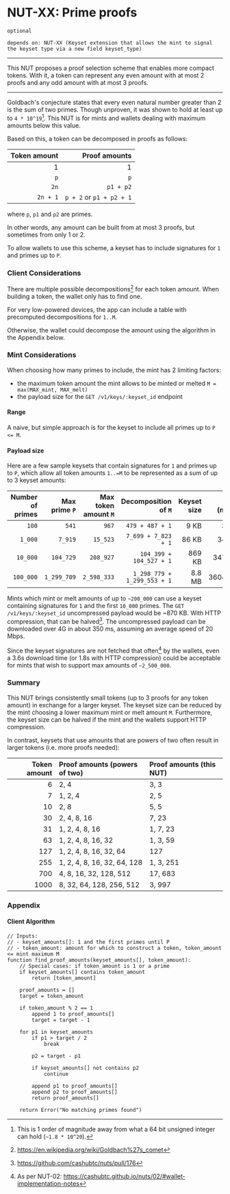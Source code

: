 # NUT-XX: Prime proofs

`optional`

`depends on: NUT-XX (Keyset extension that allows the mint to signal the keyset type via a new field keyset_type)`

---

This NUT proposes a proof selection scheme that enables more compact tokens. With it, a token can represent any even amount with at most 2 proofs and any odd amount with at most 3 proofs.

---

Goldbach's conjecture states that every even natural number greater than 2 is the sum of two primes. Though unproven, it was shown to hold at least up to `4 * 10^19`[^1]. This NUT is for mints and wallets dealing with maximum amounts below this value.

Based on this, a token can be decomposed in proofs as follows:

| Token amount |            Proof amounts |
| -----------: | -----------------------: |
|            1 |                        1 |
|          `p` |                      `p` |
|         `2n` |                `p1 + p2` |
|     `2n + 1` | `p + 2` or `p1 + p2 + 1` |

where `p`, `p1` and `p2` are primes.

In other words, any amount can be built from at most 3 proofs, but sometimes from only 1 or 2.

To allow wallets to use this scheme, a keyset has to include signatures for `1` and primes up to `P`.

### Client Considerations

There are multiple possible decompositions[^2] for each token amount. When building a token, the wallet only has to find one.

For very low-powered devices, the app can include a table with precomputed decompositions for `1..M`.

Otherwise, the wallet could decompose the amount using the algorithm in the Appendix below.

### Mint Considerations

When choosing how many primes to include, the mint has 2 limiting factors:

- the maximum token amount the mint allows to be minted or melted `M = max(MAX_mint, MAX_melt)`
- the payload size for the `GET /v1/keys/:keyset_id` endpoint

#### Range

A naive, but simple approach is for the keyset to include all primes up to `P <= M`.

#### Payload size

Here are a few sample keysets that contain signatures for `1` and primes up to `P`, which allow all token amounts `1..=M` to be represented as a sum of up to 3 keyset amounts:

| Number of primes | Max prime `P` | Max token amount `M` |        Decomposition of `M` | Keyset size | 4G (ms) |
| ---------------: | ------------: | -------------------: | --------------------------: | ----------: | ------: |
|            `100` |         `541` |                `967` |             `479 + 487 + 1` |        9 KB |     3.6 |
|          `1_000` |       `7_919` |             `15_523` |         `7_699 + 7_823 + 1` |       86 KB |    34.4 |
|         `10_000` |     `104_729` |            `208_927` |     `104_399 + 104_527 + 1` |      869 KB |   347.6 |
|        `100_000` |   `1_299_709` |          `2_598_333` | `1_298_779 + 1_299_553 + 1` |      8.8 MB |  3604.5 |

Mints which mint or melt amounts of up to `~200_000` can use a keyset containing signatures for `1` and the first `10_000` primes. The `GET /v1/keys/:keyset_id` uncompressed payload would be ~870 KB. With HTTP compression, that can be halved[^3]. The uncompressed payload can be downloaded over 4G in about 350 ms, assuming an average speed of 20 Mbps.

Since the keyset signatures are not fetched that often[^4] by the wallets, even a 3.6s download time (or 1.8s with HTTP compression) could be acceptable for mints that wish to support max amounts of `~2_500_000`.

### Summary

This NUT brings consistently small tokens (up to 3 proofs for any token amount) in exchange for a larger keyset. The keyset size can be reduced by the mint choosing a lower maximum mint or melt amount `M`. Furthermore, the keyset size can be halved if the mint and the wallets support HTTP compression.

In contrast, keysets that use amounts that are powers of two often result in larger tokens (i.e. more proofs needed):

| Token amount | Proof amounts (powers of two) | Proof amounts (this NUT) |
| -----------: | :---------------------------- | :----------------------- |
|            6 | 2, 4                          | 3, 3                     |
|            7 | 1, 2, 4                       | 2, 5                     |
|           10 | 2, 8                          | 5, 5                     |
|           30 | 2, 4, 8, 16                   | 7, 23                    |
|           31 | 1, 2, 4, 8, 16                | 1, 7, 23                 |
|           63 | 1, 2, 4, 8, 16, 32            | 1, 3, 59                 |
|          127 | 1, 2, 4, 8, 16, 32, 64        | 127                      |
|          255 | 1, 2, 4, 8, 16, 32, 64, 128   | 1, 3, 251                |
|          700 | 4, 8, 16, 32, 128, 512        | 17, 683                  |
|         1000 | 8, 32, 64, 128, 256, 512      | 3, 997                   |

### Appendix

#### Client Algorithm

```
// Inputs:
// - keyset_amounts[]: 1 and the first primes until P
// - token_amount: amount for which to construct a token, token_amount <= mint maximum M
function find_proof_amounts(keyset_amounts[], token_amount):
    // Special cases: if token_amount is 1 or a prime
    if keyset_amounts[] contains token_amount
        return [token_amount]

    proof_amounts = []
    target = token_amount

    if token_amount % 2 == 1
        append 1 to proof_amounts[]
        target = target - 1

    for p1 in keyset_amounts
        if p1 > target / 2
            break

        p2 = target - p1

        if keyset_amounts[] not contains p2
            continue

        append p1 to proof_amounts[]
        append p2 to proof_amounts[]
        return proof_amounts[]

    return Error("No matching primes found")
```

[^1]: This is 1 order of magnitude away from what a 64 bit unsigned integer can hold (`~1.8 * 10^20`).

[^2]: https://en.wikipedia.org/wiki/Goldbach%27s_comet

[^3]: https://github.com/cashubtc/nuts/pull/176

[^4]: As per NUT-02: https://cashubtc.github.io/nuts/02/#wallet-implementation-notes
